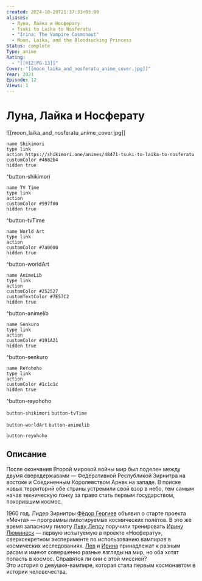 ```yaml
---
created: 2024-10-29T21:37:33+03:00
aliases:
  - Луна, Лайка и Носферату
  - Tsuki to Laika to Nosferatu
  - "Irina: The Vampire Cosmonaut"
  - Moon, Laika, and the Bloodsucking Princess
Status: complete
Type: anime
Rating:
  - "[[®️12|PG-13]]"
Cover: "[[moon_laika_and_nosferatu_anime_cover.jpg]]"
Year: 2021
Episode: 12
Views: 1
---
```


# Луна, Лайка и Носферату

![[moon_laika_and_nosferatu_anime_cover.jpg]]

```button
name Shikimori
type link
action https://shikimori.one/animes/48471-tsuki-to-laika-to-nosferatu
customColor #4682b4
hidden true
```
^button-shikimori

```button
name TV Time
type link
action 
customColor #997f00
hidden true
```
^button-tvTime

```button
name World Art
type link
action 
customColor #7a0000
hidden true
```
^button-worldArt

```button
name AnimeLib
type link
action 
customColor #252527
customTextColor #7E57C2
hidden true
```
^button-animelib

```button
name Senkuro
type link
action 
customColor #191A21
hidden true
```
^button-senkuro

```button
name ReYohoho
type link
action 
customColor #1c1c1c
hidden true
```
^button-reyohoho



`button-shikimori` `button-tvTime`

`button-worldArt` `button-animelib`

`button-reyohoho`

## Описание

После окончания Второй мировой войны мир был поделен между двумя сверхдержавами — Федеративной Республикой Зирнитра на востоке и Соединенным Королевством Арнак на западе. В поиске новых территорий обе страны устремили свой взор в небо, тем самым начав техническую гонку за право стать первым государством, покорившим космос.

1960 год. Лидер Зирнитры [Фёдор Гергиев](https://shikimori.one/characters/199389-fyodor-gergiev) объявил о старте проекта «Мечта» — программы пилотируемых космических полётов. В это же время запасному пилоту [Льву Лепсу](https://shikimori.one/characters/194275-lev-leps) поручили тренировать [Ирину Люминеск](https://shikimori.one/characters/194274-irina-luminesk) — первую испытуемую в проекте «Носферату», сверхсекретном эксперименте по использованию вампиров в космических исследованиях. [Лев](https://shikimori.one/characters/194275-lev-leps) и [Ирина](https://shikimori.one/characters/194274-irina-luminesk) принадлежат к разным расам и имеют совершенно разные взгляды на мир, но оба хотят попасть в космос. Справятся ли они с этой миссией?  
Это история о девушке-вампире, которая стала первым космонавтом в истории человечества.
